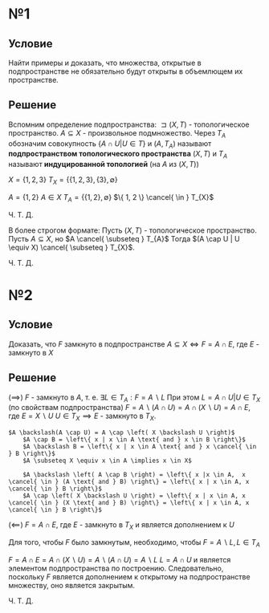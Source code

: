 # №1
## Условие
Найти примеры и доказать, что множества, открытые в подпространстве не обязательно будут открыты в объемлющем их пространстве.
## Решение
Вспомним определение подпространства:
	$\sqsupset (X, T)$ - топологическое пространство.
	$A \subseteq X$ - произвольное подмножество.
	Через $T_{A}$ обозначим совокупность $\left\{ A \cap U | U \in T \right\}$
	и $(A, T_{A})$ называют **подпространством топологического пространства** $(X, T)$
	и $T_{A}$ называют **индуцированной топологией** (на $A$ из $(X, T)$)

$X = \left\{ 1, 2, 3 \right\}$
$T_{X} = \{ \{ 1, 2, 3 \}, \{ 3 \}, \emptyset \}$

$A = \{ 1, 2 \}$
$A \in X$
$T_{A} = \left\{ \{ 1, 2 \}, \emptyset\right\}$
$\{ 1, 2 \} \cancel{ \in } T_{X}$

Ч. Т. Д.

В более строгом формате:
Пусть $(X, T)$ - топологическое пространство.
Пусть $A \subseteq X$, но $A \cancel{ \subseteq } T_{A}$
Тогда $(A \cap U | U \equiv X)  \cancel{ \subseteq } T_{X}$.

Ч. Т. Д.
# №2
## Условие
Доказать, что $F$ замкнуто в подпространстве $A \subseteq X \iff F = A \cap E$, где $E$ - замкнуто в $X$

## Решение
$\left( \implies \right)$
	$F$ - замкнуто в $A$, т. е. $\exists L \in T_A : F = A \backslash L$
		При этом $L = A \cap U | U \in T_X$ (по свойствам подпространства)
	$F = A \backslash(A \cap U) = A \cap \left( X \backslash U \right) = A \cap E$, где $E = X \backslash U$
	$U \in T_{X} \implies E$ - замкнуто в $T_{X}$. 
	
	$A \backslash(A \cap U) = A \cap \left( X \backslash U \right)$
		$A \cap B = \left\{ x | x \in A \text{ and } x \in B \right\}$
		$A \backslash B = \left\{ x | x \in A \text{ and } x \cancel{ \in } B \right\}$
		$A \subseteq X \equiv x \in A \implies x \in X$
		
		$A \backslash \left( A \cap B \right) = \left\{ x |x \in A,  x \cancel{ \in } (A \text{ and } B) \right\} = \left\{ x | x \in A, x \cancel{ \in } B \right\}$
		$A \cap \left( X \backslash U \right) = \left\{ x | x \in A, x \cancel{ \in } (X \text{ and } B) \right\} = \left\{ x | x \in A, x \cancel{ \in } B \right\}$

$\left( \impliedby \right)$
$F = A \cap E$, где $E$ - замкнуто в $T_{X}$ и является дополнением к $U$

Для того, чтобы $F$ было замкнутым, необходимо, чтобы $F = A \backslash L, L \in T_{A}$

$F = A \cap E = A \cap \left( X \backslash U \right) = A \backslash \left( A \cap U \right) = A \backslash L$
	$L = A \cap U$ и является элементом подпространства по построению.
Следовательно, поскольку $F$ является дополнением к открытому на подпространстве множеству, оно является закрытым.


Ч. Т. Д.


